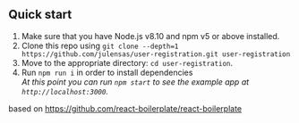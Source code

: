 

## Quick start

1.  Make sure that you have Node.js v8.10 and npm v5 or above installed.
2.  Clone this repo using `git clone --depth=1 https://github.com/julensas/user-registration.git user-registration`
3.  Move to the appropriate directory: `cd user-registration`.<br />
4.  Run `npm run i` in order to install dependencies <br />
    _At this point you can run `npm start` to see the example app at `http://localhost:3000`._
    
 based on https://github.com/react-boilerplate/react-boilerplate

